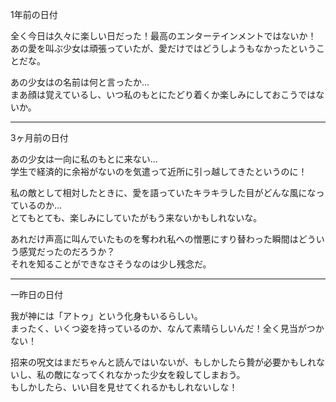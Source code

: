 1年前の日付

全く今日は久々に楽しい日だった！最高のエンターテインメントではないか！  
あの愛を叫ぶ少女は頑張っていたが、愛だけではどうしようもなかったということだな。

あの少女はの名前は何と言ったか...  
まあ顔は覚えているし、いつ私のもとにたどり着くか楽しみにしておこうではないか。

----

3ヶ月前の日付

あの少女は一向に私のもとに来ない...  
学生で経済的に余裕がないのを気遣って近所に引っ越してきたというのに！

私の敵として相対したときに、愛を語っていたキラキラした目がどんな風になっているのか...  
とてもとても、楽しみにしていたがもう来ないかもしれないな。

あれだけ声高に叫んでいたものを奪われ私への憎悪にすり替わった瞬間はどういう感覚だったのだろうか？   
それを知ることができなさそうなのは少し残念だ。

----

一昨日の日付

我が神には「アトゥ」という化身もいるらしい。  
まったく、いくつ姿を持っているのか、なんて素晴らしいんだ！全く見当がつかない！

招来の呪文はまだちゃんと読んではいないが、もしかしたら贄が必要かもしれないし、私の敵になってくれなかった少女を殺してしまおう。  
もしかしたら、いい目を見せてくれるかもしれないしな！
